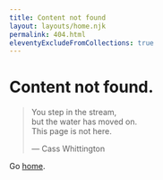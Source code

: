 ```yaml
---
title: Content not found
layout: layouts/home.njk
permalink: 404.html
eleventyExcludeFromCollections: true
---
```

# Content not found.

> You step in the stream,  \
> but the water has moved on.  \
> This page is not here.
>
> — Cass Whittington


Go <a href="/">home</a>.

<!--

Read more: https://www.11ty.dev/docs/quicktips/not-found/

This will work for both GitHub pages and Netlify:

* https://help.github.com/articles/creating-a-custom-404-page-for-your-github-pages-site/
* https://www.netlify.com/docs/redirects/#custom-404

-->
